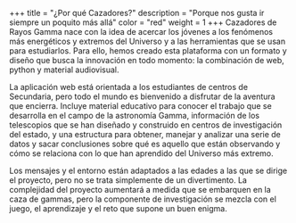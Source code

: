 +++
title = "¿Por qué Cazadores?"
description = "Porque nos gusta ir siempre un poquito más allá"
color = "red"
weight = 1
+++
Cazadores de Rayos Gamma nace con la idea de acercar los jóvenes a los fenómenos más energéticos y extremos del Universo y a las herramientas que se usan para estudiarlos. Para ello, hemos creado esta plataforma con un formato y diseño que busca la innovación en todo momento: la combinación de web, python y material audiovisual.

La aplicación web está orientada a los estudiantes de centros de Secundaria, pero todo el mundo es bienvenido a disfrutar de la aventura que encierra. Incluye material educativo para conocer el trabajo que se desarrolla en el campo de la astronomía Gamma, información de los telescopios que se han diseñado y construido en centros de investigación del estado, y una estructura para obtener, manejar y analizar una serie de datos y sacar conclusiones sobre qué es aquello que están observando y cómo se relaciona con lo que han aprendido del Universo más extremo.

Los mensajes y el entorno están adaptados a las edades a las que se dirige el proyecto, pero no se trata simplemente de un divertimento. La complejidad del proyecto aumentará a medida que se embarquen en la caza de gammas, pero la componente de investigación se mezcla con el juego, el aprendizaje y el reto que supone un buen enigma.
